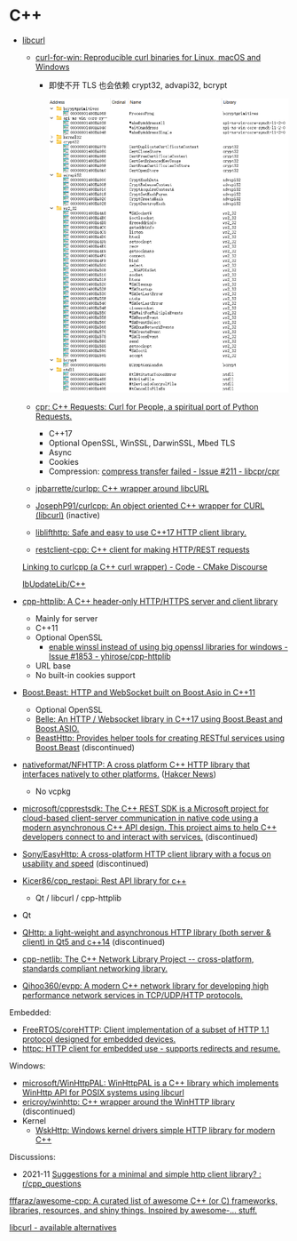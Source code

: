 # C++
- [libcurl](https://github.com/curl/curl)
  - [curl-for-win: Reproducible curl binaries for Linux, macOS and Windows](https://github.com/curl/curl-for-win)
    - 即使不开 TLS 也会依赖 crypt32, advapi32, bcrypt

      ![](images/README/curl-imports.png)

  - [cpr: C++ Requests: Curl for People, a spiritual port of Python Requests.](https://github.com/libcpr/cpr)
    - C++17
    - Optional OpenSSL, WinSSL, DarwinSSL, Mbed TLS
    - Async
    - Cookies
    - Compression: [compress transfer failed - Issue #211 - libcpr/cpr](https://github.com/libcpr/cpr/issues/211)
  - [jpbarrette/curlpp: C++ wrapper around libcURL](https://github.com/jpbarrette/curlpp)
  - [JosephP91/curlcpp: An object oriented C++ wrapper for CURL (libcurl)](https://github.com/JosephP91/curlcpp) (inactive)
  - [liblifthttp: Safe and easy to use C++17 HTTP client library.](https://github.com/jbaldwin/liblifthttp)
  - [restclient-cpp: C++ client for making HTTP/REST requests](https://github.com/mrtazz/restclient-cpp)

  [Linking to curlcpp (a C++ curl wrapper) - Code - CMake Discourse](https://discourse.cmake.org/t/linking-to-curlcpp-a-c-curl-wrapper/5677)

  [IbUpdateLib/C++](https://github.com/Chaoses-Ib/IbUpdateLib/tree/main/C%2B%2B)

- [cpp-httplib: A C++ header-only HTTP/HTTPS server and client library](https://github.com/yhirose/cpp-httplib)
  - Mainly for server
  - C++11
  - Optional OpenSSL
    - [enable winssl instead of using big openssl libraries for windows - Issue #1853 - yhirose/cpp-httplib](https://github.com/yhirose/cpp-httplib/issues/1853)
  - URL base
  - No built-in cookies support

- [Boost.Beast: HTTP and WebSocket built on Boost.Asio in C++11](https://github.com/boostorg/beast)
  - Optional OpenSSL
  - [Belle: An HTTP / Websocket library in C++17 using Boost.Beast and Boost.ASIO.](https://github.com/octobanana/belle)
  - [BeastHttp: Provides helper tools for creating RESTful services using Boost.Beast](https://github.com/0xdead4ead/BeastHttp) (discontinued)

- [nativeformat/NFHTTP: A cross platform C++ HTTP library that interfaces natively to other platforms.](https://github.com/nativeformat/NFHTTP) ([Hakcer News](https://news.ycombinator.com/item?id=19541924))
  - No vcpkg

- [microsoft/cpprestsdk: The C++ REST SDK is a Microsoft project for cloud-based client-server communication in native code using a modern asynchronous C++ API design. This project aims to help C++ developers connect to and interact with services.](https://github.com/microsoft/cpprestsdk) (discontinued)

- [Sony/EasyHttp: A cross-platform HTTP client library with a focus on usability and speed](https://github.com/sony/easyhttpcpp) (discontinued)

- [Kicer86/cpp\_restapi: Rest API library for c++](https://github.com/Kicer86/cpp_restapi)
  - Qt / libcurl / cpp-httplib

- Qt

- [QHttp: a light-weight and asynchronous HTTP library (both server & client) in Qt5 and c++14](https://github.com/azadkuh/qhttp) (discontinued)

- [cpp-netlib: The C++ Network Library Project -- cross-platform, standards compliant networking library.](https://github.com/cpp-netlib/cpp-netlib)

- [Qihoo360/evpp: A modern C++ network library for developing high performance network services in TCP/UDP/HTTP protocols.](https://github.com/Qihoo360/evpp)

Embedded:
- [FreeRTOS/coreHTTP: Client implementation of a subset of HTTP 1.1 protocol designed for embedded devices.](https://github.com/FreeRTOS/coreHTTP)
- [httpc: HTTP client for embedded use - supports redirects and resume.](https://github.com/howerj/httpc)

Windows:
- [microsoft/WinHttpPAL: WinHttpPAL is a C++ library which implements WinHttp API for POSIX systems using libcurl](https://github.com/microsoft/WinHttpPAL)
- [ericroy/winhttp: C++ wrapper around the WinHTTP library](https://github.com/ericroy/winhttp) (discontinued)
- Kernel
  - [WskHttp: Windows kernel drivers simple HTTP library for modern C++](https://github.com/zhuhuibeishadiao/WskHttp)

Discussions:
- 2021-11 [Suggestions for a minimal and simple http client library? : r/cpp\_questions](https://www.reddit.com/r/cpp_questions/comments/qlf9yo/suggestions_for_a_minimal_and_simple_http_client/)

[fffaraz/awesome-cpp: A curated list of awesome C++ (or C) frameworks, libraries, resources, and shiny things. Inspired by awesome-... stuff.](https://github.com/fffaraz/awesome-cpp#networking)

[libcurl - available alternatives](https://curl.se/libcurl/competitors.html)
